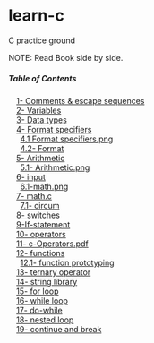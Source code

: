 # learn-c
C practice ground

NOTE: Read Book side by side.
##### Table of Contents  
&emsp;[1- Comments & escape sequences](https://github.com/4yub1k/learn-c/blob/main/1-%20comments%20%26%20escape%20sequences.c) \
&emsp;[2- Variables](https://github.com/4yub1k/learn-c/blob/main/2-%20variables%20.c) \
&emsp;[3- Data types](https://github.com/4yub1k/learn-c/blob/main/3-%20data%20types.c) \
&emsp;[4- Format specifiers](https://github.com/4yub1k/learn-c/blob/main/4-%20format%20specifiers.c) \
&emsp;&ensp;[4.1 Format specifiers.png](https://github.com/4yub1k/learn-c/blob/main/4-%20format%20specifiers.png) \
&emsp;&ensp;[4.2- Format](https://github.com/4yub1k/learn-c/blob/main/4.1-%20format%20.c) \
&emsp;[5- Arithmetic](https://github.com/4yub1k/learn-c/blob/main/5-%20arithm.c) \
&emsp;&ensp;[5.1- Arithmetic.png](https://github.com/4yub1k/learn-c/blob/main/5-%20arith.png) \
&emsp;[6- input](https://github.com/4yub1k/learn-c/blob/main/6-%20input.c) \
&emsp;&ensp;[6.1-math.png](https://github.com/4yub1k/learn-c/blob/main/6-math.png) \
&emsp;[7- math.c](https://github.com/4yub1k/learn-c/blob/main/7-%20math.c) \
&emsp;&ensp;[7.1- circum](https://github.com/4yub1k/learn-c/blob/main/7-%20circum.c) \
&emsp;[8- switches](https://github.com/4yub1k/learn-c/blob/main/8-%20switches.c) \
&emsp;[9-If-statement](https://github.com/4yub1k/learn-c/blob/main/9-If-statement.c) \
&emsp;[10- operators](https://github.com/4yub1k/learn-c/blob/main/10-%20operators.c) \
&emsp;[11- c-Operators.pdf](https://github.com/4yub1k/learn-c/blob/main/11-C%20-%20Operators.pdf) \
&emsp;[12- functions](https://github.com/4yub1k/learn-c/blob/main/12-%20functions.c) \
&emsp;&ensp;[12.1- function prototyping](https://github.com/4yub1k/learn-c/blob/main/12.2-%20function%20prototyping.c) \
&emsp;[13- ternary operator](https://github.com/4yub1k/learn-c/blob/main/13-%20ternary%20operator.c) \
&emsp;[14- string library](https://github.com/4yub1k/learn-c/blob/main/14-%20string%20library.c) \
&emsp;[15- for loop](https://github.com/4yub1k/learn-c/blob/main/15-%20for%20loop.c) \
&emsp;[16- while loop](https://github.com/4yub1k/learn-c/blob/main/16-%20while%20loop.c) \
&emsp;[17- do-while](https://github.com/4yub1k/learn-c/blob/main/17-%20do-while.c) \
&emsp;[18- nested loop](https://github.com/4yub1k/learn-c/blob/main/18-%20nested%20loop.c) \
&emsp;[19- continue and break](https://github.com/4yub1k/learn-c/blob/main/19-%20continue%20and%20break.c)













